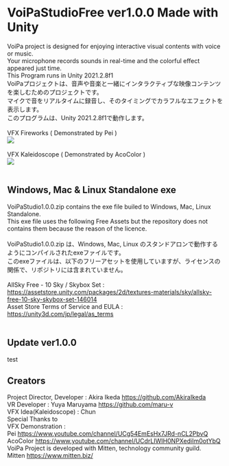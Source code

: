 # VoiPaStudioFree ver1.0.0 Made with Unity
VoiPa project is designed for enjoying interactive visual contents with voice or music.  
Your microphone records sounds in real-time and the colorful effect appeared just time.  
This Program runs in Unity 2021.2.8f1 
<br>
VoiPaプロジェクトは、音声や音楽と一緒にインタラクティブな映像コンテンツを楽しむためのプロジェクトです。  
マイクで音をリアルタイムに録音し、そのタイミングでカラフルなエフェクトを表示します。  
このプログラムは、Unity 2021.2.8f1で動作します。  
<br>
VFX Fireworks ( Demonstrated by Pei )
<br>
[![](https://img.youtube.com/vi/rkTLEKyIi5k/0.jpg)](https://www.youtube.com/watch?v=rkTLEKyIi5k)  
<br>
VFX Kaleidoscope ( Demonstrated by AcoColor )
<br>
[![](https://img.youtube.com/vi/GWgcSyNHSb4/0.jpg)](https://www.youtube.com/watch?v=GWgcSyNHSb4)  
<br>
## Windows, Mac & Linux Standalone exe  
VoiPaStudio1.0.0.zip contains the exe file builed to Windows, Mac, Linux Standalone.  
This exe file uses the following Free Assets but the repository does not contains them because the reason of the licence.  
<br>
VoiPaStudio1.0.0.zip は、Windows, Mac, Linux のスタンドアロンで動作するようにコンパイルされたexeファイルです。  
このexeファイルは、以下のフリーアセットを使用していますが、ライセンスの関係で、リポジトリには含まれていません。  
<br>
AllSky Free - 10 Sky / Skybox Set : https://assetstore.unity.com/packages/2d/textures-materials/sky/allsky-free-10-sky-skybox-set-146014  
Asset Store Terms of Service and EULA : https://unity3d.com/jp/legal/as_terms  
<br>
## Update ver1.0.0  
test
<br>
## Creators  
Project Director, Developer : Akira Ikeda https://github.com/AkiraIkeda  
VR Developer : Yuya Maruyama https://github.com/maru-v  
VFX Idea(Kaleidoscope) : Chun  
Special Thanks to  
VFX Demonstration :   
Pei https://www.youtube.com/channel/UCg54EmEsHx7JRd-nCL2PbvQ  
AcoColor https://www.youtube.com/channel/UCdrLIWIH0NPXediIm0otYbQ  
VoiPa Project is developed with Mitten, technology community guild.  
Mitten https://www.mitten.biz/  
